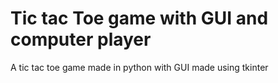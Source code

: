 # Tic tac Toe game with GUI and computer player
 A tic tac toe game made in python with GUI made using tkinter
